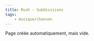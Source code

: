 ```yaml
---
title: Rush - Subdivisions
tags:
    - musique/chanson
---
```


Page créée automatiquement, mais vide.
